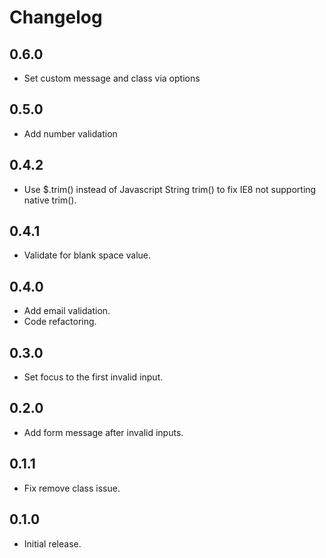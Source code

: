 # Changelog

## 0.6.0

* Set custom message and class via options

## 0.5.0

* Add number validation

## 0.4.2

* Use $.trim() instead of Javascript String trim() to fix IE8 not supporting native trim().

## 0.4.1

* Validate for blank space value.

## 0.4.0

* Add email validation.
* Code refactoring.

## 0.3.0

* Set focus to the first invalid input.

## 0.2.0

* Add form message after invalid inputs.

## 0.1.1

* Fix remove class issue.

## 0.1.0

* Initial release.